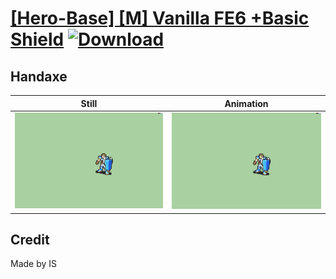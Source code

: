 # [\[Hero-Base\] \[M\] Vanilla FE6 +Basic Shield](./) [![Download](https://img.shields.io/badge/Download--red?style=social&logo=github)](https://minhaskamal.github.io/DownGit/#/home?url=https://github.com/Klokinator/FE-Repo/tree/main/Battle%20Animations%2FInfantry%20-%20(Swd)%20Mercenaries%20and%20Heroes%2F%5BHero-Base%5D%20%5BM%5D%20Vanilla%20FE6%20%2BBasic%20Shield%2F4.%20Handaxe)

## Handaxe

| Still | Animation |
| :---: | :-------: |
| ![Handaxe still](./Handaxe_000.png) | ![Handaxe](./Handaxe.gif) |

## Credit

Made by IS
